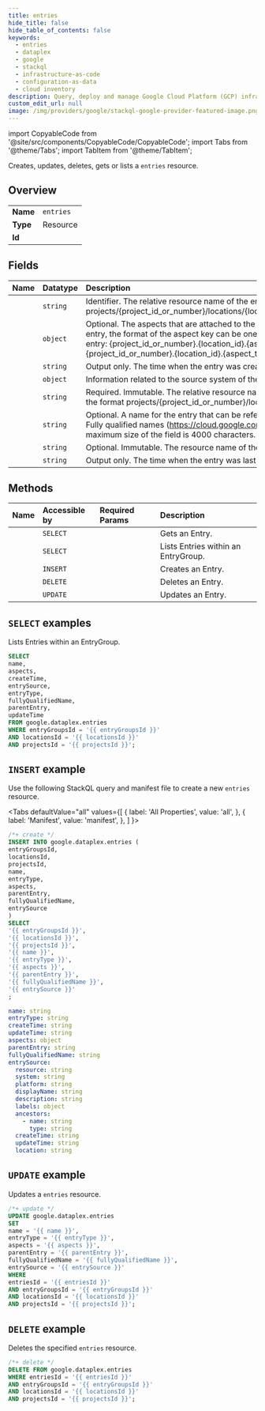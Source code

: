 ```yaml
---
title: entries
hide_title: false
hide_table_of_contents: false
keywords:
  - entries
  - dataplex
  - google
  - stackql
  - infrastructure-as-code
  - configuration-as-data
  - cloud inventory
description: Query, deploy and manage Google Cloud Platform (GCP) infrastructure and resources using SQL
custom_edit_url: null
image: /img/providers/google/stackql-google-provider-featured-image.png
---
```


import CopyableCode from '@site/src/components/CopyableCode/CopyableCode';
import Tabs from '@theme/Tabs';
import TabItem from '@theme/TabItem';

Creates, updates, deletes, gets or lists a <code>entries</code> resource.

## Overview
<table><tbody>
<tr><td><b>Name</b></td><td><code>entries</code></td></tr>
<tr><td><b>Type</b></td><td>Resource</td></tr>
<tr><td><b>Id</b></td><td><CopyableCode code="google.dataplex.entries" /></td></tr>
</tbody></table>

## Fields
| Name | Datatype | Description |
|:-----|:---------|:------------|
| <CopyableCode code="name" /> | `string` | Identifier. The relative resource name of the entry, in the format projects/{project_id_or_number}/locations/{location_id}/entryGroups/{entry_group_id}/entries/{entry_id}. |
| <CopyableCode code="aspects" /> | `object` | Optional. The aspects that are attached to the entry. Depending on how the aspect is attached to the entry, the format of the aspect key can be one of the following: If the aspect is attached directly to the entry: {project_id_or_number}.{location_id}.{aspect_type_id} If the aspect is attached to an entry's path: {project_id_or_number}.{location_id}.{aspect_type_id}@{path} |
| <CopyableCode code="createTime" /> | `string` | Output only. The time when the entry was created in Dataplex. |
| <CopyableCode code="entrySource" /> | `object` | Information related to the source system of the data resource that is represented by the entry. |
| <CopyableCode code="entryType" /> | `string` | Required. Immutable. The relative resource name of the entry type that was used to create this entry, in the format projects/{project_id_or_number}/locations/{location_id}/entryTypes/{entry_type_id}. |
| <CopyableCode code="fullyQualifiedName" /> | `string` | Optional. A name for the entry that can be referenced by an external system. For more information, see Fully qualified names (https://cloud.google.com/data-catalog/docs/fully-qualified-names). The maximum size of the field is 4000 characters. |
| <CopyableCode code="parentEntry" /> | `string` | Optional. Immutable. The resource name of the parent entry. |
| <CopyableCode code="updateTime" /> | `string` | Output only. The time when the entry was last updated in Dataplex. |

## Methods
| Name | Accessible by | Required Params | Description |
|:-----|:--------------|:----------------|:------------|
| <CopyableCode code="projects_locations_entry_groups_entries_get" /> | `SELECT` | <CopyableCode code="entriesId, entryGroupsId, locationsId, projectsId" /> | Gets an Entry. |
| <CopyableCode code="projects_locations_entry_groups_entries_list" /> | `SELECT` | <CopyableCode code="entryGroupsId, locationsId, projectsId" /> | Lists Entries within an EntryGroup. |
| <CopyableCode code="projects_locations_entry_groups_entries_create" /> | `INSERT` | <CopyableCode code="entryGroupsId, locationsId, projectsId" /> | Creates an Entry. |
| <CopyableCode code="projects_locations_entry_groups_entries_delete" /> | `DELETE` | <CopyableCode code="entriesId, entryGroupsId, locationsId, projectsId" /> | Deletes an Entry. |
| <CopyableCode code="projects_locations_entry_groups_entries_patch" /> | `UPDATE` | <CopyableCode code="entriesId, entryGroupsId, locationsId, projectsId" /> | Updates an Entry. |

## `SELECT` examples

Lists Entries within an EntryGroup.

```sql
SELECT
name,
aspects,
createTime,
entrySource,
entryType,
fullyQualifiedName,
parentEntry,
updateTime
FROM google.dataplex.entries
WHERE entryGroupsId = '{{ entryGroupsId }}'
AND locationsId = '{{ locationsId }}'
AND projectsId = '{{ projectsId }}'; 
```

## `INSERT` example

Use the following StackQL query and manifest file to create a new <code>entries</code> resource.

<Tabs
    defaultValue="all"
    values={[
        { label: 'All Properties', value: 'all', },
        { label: 'Manifest', value: 'manifest', },
    ]
}>
<TabItem value="all">

```sql
/*+ create */
INSERT INTO google.dataplex.entries (
entryGroupsId,
locationsId,
projectsId,
name,
entryType,
aspects,
parentEntry,
fullyQualifiedName,
entrySource
)
SELECT 
'{{ entryGroupsId }}',
'{{ locationsId }}',
'{{ projectsId }}',
'{{ name }}',
'{{ entryType }}',
'{{ aspects }}',
'{{ parentEntry }}',
'{{ fullyQualifiedName }}',
'{{ entrySource }}'
;
```
</TabItem>
<TabItem value="manifest">

```yaml
name: string
entryType: string
createTime: string
updateTime: string
aspects: object
parentEntry: string
fullyQualifiedName: string
entrySource:
  resource: string
  system: string
  platform: string
  displayName: string
  description: string
  labels: object
  ancestors:
    - name: string
      type: string
  createTime: string
  updateTime: string
  location: string

```
</TabItem>
</Tabs>

## `UPDATE` example

Updates a <code>entries</code> resource.

```sql
/*+ update */
UPDATE google.dataplex.entries
SET 
name = '{{ name }}',
entryType = '{{ entryType }}',
aspects = '{{ aspects }}',
parentEntry = '{{ parentEntry }}',
fullyQualifiedName = '{{ fullyQualifiedName }}',
entrySource = '{{ entrySource }}'
WHERE 
entriesId = '{{ entriesId }}'
AND entryGroupsId = '{{ entryGroupsId }}'
AND locationsId = '{{ locationsId }}'
AND projectsId = '{{ projectsId }}';
```

## `DELETE` example

Deletes the specified <code>entries</code> resource.

```sql
/*+ delete */
DELETE FROM google.dataplex.entries
WHERE entriesId = '{{ entriesId }}'
AND entryGroupsId = '{{ entryGroupsId }}'
AND locationsId = '{{ locationsId }}'
AND projectsId = '{{ projectsId }}';
```
